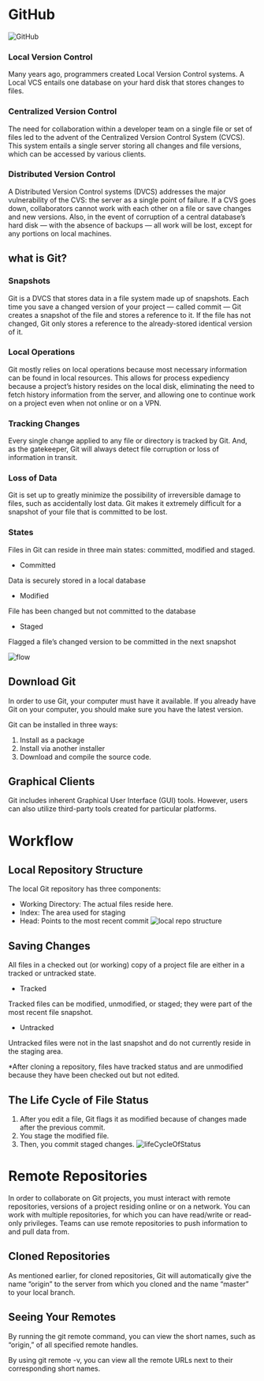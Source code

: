 # GitHub
![GitHub](https://technologyconversations.files.wordpress.com/2015/10/github.png?w=625)
### Local Version Control
Many years ago, programmers created Local Version Control systems. A Local VCS entails one database on your hard disk that stores changes to files.

### Centralized Version Control
The need for collaboration within a developer team on a single file or set of files led to the advent of the Centralized Version Control System (CVCS). This system entails a single server storing all changes and file versions, which can be accessed by various clients.
### Distributed Version Control
A Distributed Version Control systems (DVCS) addresses the major vulnerability of the CVS: the server as a single point of failure. If a CVS goes down, collaborators cannot work with each other on a file or save changes and new versions. Also, in the event of corruption of a central database’s hard disk — with the absence of backups — all work will be lost, except for any portions on local machines.
## what is Git?
### Snapshots
Git is a DVCS that stores data in a file system made up of snapshots. Each time you save a changed version of your project — called commit — Git creates a snapshot of the file and stores a reference to it. If the file has not changed, Git only stores a reference to the already-stored identical version of it.

### Local Operations
Git mostly relies on local operations because most necessary information can be found in local resources. This allows for process expediency because a project’s history resides on the local disk, eliminating the need to fetch history information from the server, and allowing one to continue work on a project even when not online or on a VPN.

### Tracking Changes
Every single change applied to any file or directory is tracked by Git. And, as the gatekeeper, Git will always detect file corruption or loss of information in transit.

### Loss of Data

Git is set up to greatly minimize the possibility of irreversible damage to files, such as accidentally lost data. Git makes it extremely difficult for a snapshot of your file that is committed to be lost.

### States
Files in Git can reside in three main states: committed, modified and staged.

* Committed

Data is securely stored in a local database

* Modified

File has been changed but not committed to the database
* Staged

Flagged a file’s changed version to be committed in the next snapshot

![flow](https://blog.udemy.com/wp-content/uploads/2015/08/image066.png)

## Download Git
In order to use Git, your computer must have it available. If you already have Git on your computer, you should make sure you have the latest version.

Git can be installed in three ways:

1. Install as a package
2. Install via another installer
3. Download and compile the source code.
## Graphical Clients
Git includes inherent Graphical User Interface (GUI) tools. However, users can also utilize third-party tools created for particular platforms.

# Workflow
## Local Repository Structure
The local Git repository has three components:

* Working Directory: The actual files reside here.
* Index: The area used for staging
* Head: Points to the most recent commit
![local repo structure](https://blog.udemy.com/wp-content/uploads/2015/08/image036.png)
## Saving Changes
All files in a checked out (or working) copy of a project file are either in a tracked or untracked state.

* Tracked

Tracked files can be modified, unmodified, or staged; they were part of the most recent file snapshot.

* Untracked

Untracked files were not in the last snapshot and do not currently reside in the staging area.

*After cloning a repository, files have tracked status and are unmodified because they have been checked out but not edited.
## The Life Cycle of File Status
1. After you edit a file, Git flags it as modified because of changes made after the previous commit.
2. You stage the modified file.
3. Then, you commit staged changes.
![lifeCycleOfStatus](https://blog.udemy.com/wp-content/uploads/2015/08/image006.png)
# Remote Repositories
In order to collaborate on Git projects, you must interact with remote repositories, versions of a project residing online or on a network. You can work with multiple repositories, for which you can have read/write or read-only privileges. Teams can use remote repositories to push information to and pull data from.

## Cloned Repositories
As mentioned earlier, for cloned repositories, Git will automatically give the name “origin” to the server from which you cloned and the name “master” to your local branch.

## Seeing Your Remotes
By running the git remote command, you can view the short names, such as “origin,” of all specified remote handles.

By using git remote -v, you can view all the remote URLs next to their corresponding short names.

